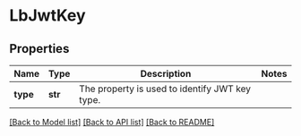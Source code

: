 # LbJwtKey

## Properties
Name | Type | Description | Notes
------------ | ------------- | ------------- | -------------
**type** | **str** | The property is used to identify JWT key type.  | 

[[Back to Model list]](../README.md#documentation-for-models) [[Back to API list]](../README.md#documentation-for-api-endpoints) [[Back to README]](../README.md)

